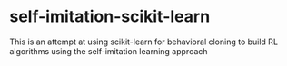 # self-imitation-scikit-learn

This is an attempt at using scikit-learn for behavioral cloning to build RL algorithms using the self-imitation learning approach

